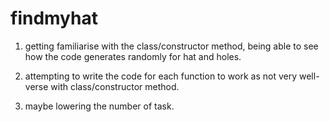 # findmyhat

1) getting familiarise with the class/constructor method, being able to see how the code generates randomly for hat and holes.

2) attempting to write the code for each function to work as not very well-verse with class/constructor method.

3) maybe lowering the number of task.